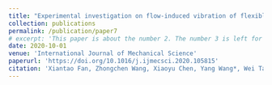 ```yaml
---
title: "Experimental investigation on flow-induced vibration of flexible multi cylinders in atmospheric boundary layer"
collection: publications
permalink: /publication/paper7
# excerpt: 'This paper is about the number 2. The number 3 is left for future work.'
date: 2020-10-01
venue: 'International Journal of Mechanical Science'
paperurl: 'https://doi.org/10.1016/j.ijmecsci.2020.105815'
citation: 'Xiantao Fan, Zhongchen Wang, Xiaoyu Chen, Yang Wang*, Wei Tan*. &quot;Experimental investigation on flow-induced vibration of flexible multi cylinders in atmospheric boundary layer.&quot; <i>International Journal of Mechanical Science</i>. 2020, 183, 105815.'
---
```

<!-- This paper is about the number 2. The number 3 is left for future work.

[Download paper here](http://academicpages.github.io/files/paper2.pdf)

Recommended citation: Your Name, You. (2010). "Paper Title Number 2." <i>Journal 1</i>. 1(2). -->